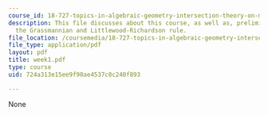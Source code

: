 ```yaml
---
course_id: 18-727-topics-in-algebraic-geometry-intersection-theory-on-moduli-spaces-spring-2006
description: This file discusses about this course, as well as, preliminaries about
  the Grassmannian and Littlewood-Richardson rule.
file_location: /coursemedia/18-727-topics-in-algebraic-geometry-intersection-theory-on-moduli-spaces-spring-2006/724a313e15ee9f90ae4537c0c240f893_week1.pdf
file_type: application/pdf
layout: pdf
title: week1.pdf
type: course
uid: 724a313e15ee9f90ae4537c0c240f893

---
```

None